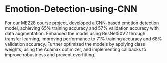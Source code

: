 # Emotion-Detection-using-CNN
For our ME228 course project, developed a CNN-based emotion detection model, achieving 65% training accuracy and 57% validation accuracy with data augmentation. Enhanced the model using ResNet50V2 through transfer learning, improving performance to 71% training accuracy and 68% validation accuracy. Further optimized the models by applying class weights, using the Adamax optimizer, and implementing callbacks to improve robustness and prevent overfitting.
